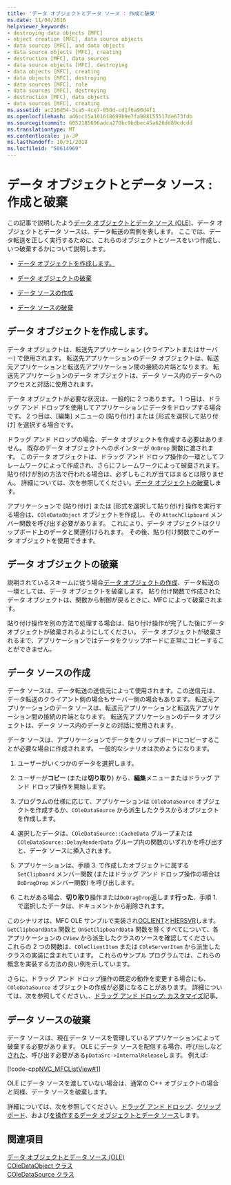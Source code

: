 ```yaml
---
title: 'データ オブジェクトとデータ ソース : 作成と破棄'
ms.date: 11/04/2016
helpviewer_keywords:
- destroying data objects [MFC]
- object creation [MFC], data source objects
- data sources [MFC], and data objects
- data source objects [MFC], creating
- destruction [MFC], data sources
- data source objects [MFC], destroying
- data objects [MFC], creating
- data objects [MFC], destroying
- data sources [MFC], role
- data sources [MFC], destroying
- destruction [MFC], data objects
- data sources [MFC], creating
ms.assetid: ac216d54-3ca5-4ce7-850d-cd1f6a90d4f1
ms.openlocfilehash: a46cc15a101618699b9e7fa988155517de673fdb
ms.sourcegitcommit: 6052185696adca270bc9bdbec45a626dd89cdcdd
ms.translationtype: MT
ms.contentlocale: ja-JP
ms.lasthandoff: 10/31/2018
ms.locfileid: "50614969"
---
```

# <a name="data-objects-and-data-sources-creation-and-destruction"></a>データ オブジェクトとデータ ソース : 作成と破棄

この記事で説明したよう[データ オブジェクトとデータ ソース (OLE)](../mfc/data-objects-and-data-sources-ole.md)、データ オブジェクトとデータ ソースは、データ転送の両側を表します。 ここでは、データ転送を正しく実行するために、これらのオブジェクトとソースをいつ作成し、いつ破棄するかについて説明します。

- [データ オブジェクトを作成します。](#_core_creating_data_objects)

- [データ オブジェクトの破棄](#_core_destroying_data_objects)

- [データ ソースの作成](#_core_creating_data_sources)

- [データ ソースの破棄](#_core_destroying_data_sources)

##  <a name="_core_creating_data_objects"></a> データ オブジェクトを作成します。

データ オブジェクトは、転送先アプリケーション (クライアントまたはサーバー) で使用されます。 転送先アプリケーションのデータ オブジェクトは、転送元アプリケーションと転送先アプリケーション間の接続の片端となります。 転送先アプリケーションのデータ オブジェクトは、データ ソース内のデータへのアクセスと対話に使用されます。

データ オブジェクトが必要な状況は、一般的に 2 つあります。 1 つ目は、ドラッグ アンド ドロップを使用してアプリケーションにデータをドロップする場合です。 2 つ目は、[編集] メニューの [貼り付け] または [形式を選択して貼り付け] を選択する場合です。

ドラッグ アンド ドロップの場合、データ オブジェクトを作成する必要はありません。 既存のデータ オブジェクトへのポインターが `OnDrop` 関数に渡されます。 このデータ オブジェクトは、ドラッグ アンド ドロップ操作の一環としてフレームワークによって作成され、さらにフレームワークによって破棄されます。 貼り付けが別の方法で行われる場合は、必ずしもこれが当てはまるとは限りません。 詳細については、次を参照してください。[データ オブジェクトの破棄](#_core_destroying_data_objects)します。

アプリケーションで [貼り付け] または [形式を選択して貼り付け] 操作を実行する場合は、`COleDataObject` オブジェクトを作成し、その `AttachClipboard` メンバー関数を呼び出す必要があります。 これにより、データ オブジェクトはクリップボード上のデータと関連付けられます。 その後、貼り付け関数でこのデータ オブジェクトを使用できます。

##  <a name="_core_destroying_data_objects"></a> データ オブジェクトの破棄

説明されているスキームに従う場合[データ オブジェクトの作成](#_core_creating_data_objects)、データ転送の一環としては、データ オブジェクトを破棄します。 貼り付け関数で作成されたデータ オブジェクトは、関数から制御が戻るときに、MFC によって破棄されます。

貼り付け操作を別の方法で処理する場合は、貼り付け操作が完了した後にデータ オブジェクトが破棄されるようにしてください。 データ オブジェクトが破棄されるまで、アプリケーションではデータをクリップボードに正常にコピーすることができません。

##  <a name="_core_creating_data_sources"></a> データ ソースの作成

データ ソースは、データ転送の送信元によって使用されます。この送信元は、データ転送のクライアント側の場合もサーバー側の場合もあります。 転送元アプリケーションのデータ ソースは、転送元アプリケーションと転送先アプリケーション間の接続の片端となります。 転送先アプリケーションのデータ オブジェクトは、データ ソース内のデータとの対話に使用されます。

データ ソースは、アプリケーションでデータをクリップボードにコピーすることが必要な場合に作成されます。 一般的なシナリオは次のようになります。

1. ユーザーがいくつかのデータを選択します。

1. ユーザーが**コピー** (または**切り取り**) から、**編集**メニューまたはドラッグ アンド ドロップ操作を開始します。

1. プログラムの仕様に応じて、アプリケーションは `COleDataSource` オブジェクトを作成するか、`COleDataSource` から派生したクラスからオブジェクトを作成します。

1. 選択したデータは、`COleDataSource::CacheData` グループまたは `COleDataSource::DelayRenderData` グループ内の関数のいずれかを呼び出すと、データ ソースに挿入されます。

1. アプリケーションは、手順 3. で作成したオブジェクトに属する `SetClipboard` メンバー関数 (またはドラッグ アンド ドロップ操作の場合は `DoDragDrop` メンバー関数) を呼び出します。

1. これがある場合、**切り取り**操作または`DoDragDrop`返します**行った**、手順 1. で選択したデータは、ドキュメントから削除されます。

このシナリオは、MFC OLE サンプルで実装され[OCLIENT](../visual-cpp-samples.md)と[HIERSVR](../visual-cpp-samples.md)します。 `GetClipboardData` 関数と `OnGetClipboardData` 関数を除くすべてについて、各アプリケーションの `CView` から派生したクラスのソースを確認してください。 これらの 2 つの関数は、`COleClientItem` または `COleServerItem` から派生したクラスの実装に含まれています。 これらのサンプル プログラムでは、これらの概念を実装する方法の良い例を示しています。

さらに、ドラッグ アンド ドロップ操作の既定の動作を変更する場合にも、`COleDataSource` オブジェクトの作成が必要になることがあります。 詳細については、次を参照してください。、[ドラッグ アンド ドロップ: カスタマイズ](../mfc/drag-and-drop-customizing.md)記事。

##  <a name="_core_destroying_data_sources"></a> データ ソースの破棄

データ ソースは、現在データ ソースを管理しているアプリケーションによって破棄する必要があります。 OLE にデータ ソースを配信する場合、呼び出しなど[された](../mfc/reference/coledatasource-class.md#dodragdrop)、呼び出す必要がある`pDataSrc->InternalRelease`します。 例えば:

[!code-cpp[NVC_MFCListView#1](../atl/reference/codesnippet/cpp/data-objects-and-data-sources-creation-and-destruction_1.cpp)]

OLE にデータ ソースを渡していない場合は、通常の C++ オブジェクトの場合と同様、データ ソースを破棄します。

詳細については、次を参照してください。[ドラッグ アンド ドロップ](../mfc/drag-and-drop-ole.md)、[クリップボード](../mfc/clipboard.md)、および[を操作するデータ オブジェクトとデータ ソース](../mfc/data-objects-and-data-sources-manipulation.md)します。

## <a name="see-also"></a>関連項目

[データ オブジェクトとデータ ソース (OLE)](../mfc/data-objects-and-data-sources-ole.md)<br/>
[COleDataObject クラス](../mfc/reference/coledataobject-class.md)<br/>
[COleDataSource クラス](../mfc/reference/coledatasource-class.md)
